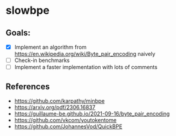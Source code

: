 # slowbpe

## Goals:

- [x] Implement an algorithm from https://en.wikipedia.org/wiki/Byte_pair_encoding naively
- [ ] Check-in benchmarks
- [ ] Implement a faster implementation with lots of comments

## References

- https://github.com/karpathy/minbpe
- https://arxiv.org/pdf/2306.16837
- https://guillaume-be.github.io/2021-09-16/byte_pair_encoding
- https://github.com/vkcom/youtokentome
- https://github.com/JohannesVod/QuickBPE
